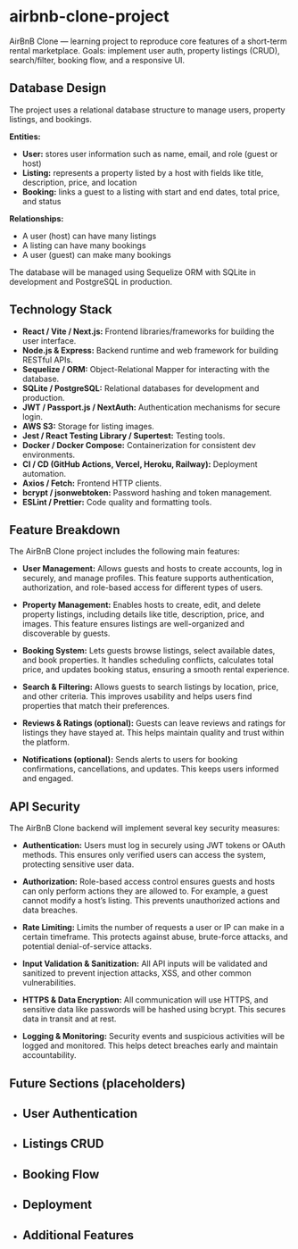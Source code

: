 ﻿# airbnb-clone-project

AirBnB Clone — learning project to reproduce core features of a short-term rental marketplace.
Goals: implement user auth, property listings (CRUD), search/filter, booking flow, and a responsive UI.

## Database Design

The project uses a relational database structure to manage users, property listings, and bookings.

**Entities:**
- **User:** stores user information such as name, email, and role (guest or host)
- **Listing:** represents a property listed by a host with fields like title, description, price, and location
- **Booking:** links a guest to a listing with start and end dates, total price, and status

**Relationships:**
- A user (host) can have many listings
- A listing can have many bookings
- A user (guest) can make many bookings

The database will be managed using Sequelize ORM with SQLite in development and PostgreSQL in production.

## Technology Stack

- **React / Vite / Next.js:** Frontend libraries/frameworks for building the user interface.
- **Node.js & Express:** Backend runtime and web framework for building RESTful APIs.
- **Sequelize / ORM:** Object-Relational Mapper for interacting with the database.
- **SQLite / PostgreSQL:** Relational databases for development and production.
- **JWT / Passport.js / NextAuth:** Authentication mechanisms for secure login.
- **AWS S3:** Storage for listing images.
- **Jest / React Testing Library / Supertest:** Testing tools.
- **Docker / Docker Compose:** Containerization for consistent dev environments.
- **CI / CD (GitHub Actions, Vercel, Heroku, Railway):** Deployment automation.
- **Axios / Fetch:** Frontend HTTP clients.
- **bcrypt / jsonwebtoken:** Password hashing and token management.
- **ESLint / Prettier:** Code quality and formatting tools.

## Feature Breakdown

The AirBnB Clone project includes the following main features:

- **User Management:** Allows guests and hosts to create accounts, log in securely, and manage profiles. This feature supports authentication, authorization, and role-based access for different types of users.

- **Property Management:** Enables hosts to create, edit, and delete property listings, including details like title, description, price, and images. This feature ensures listings are well-organized and discoverable by guests.

- **Booking System:** Lets guests browse listings, select available dates, and book properties. It handles scheduling conflicts, calculates total price, and updates booking status, ensuring a smooth rental experience.

- **Search & Filtering:** Allows guests to search listings by location, price, and other criteria. This improves usability and helps users find properties that match their preferences.

- **Reviews & Ratings (optional):** Guests can leave reviews and ratings for listings they have stayed at. This helps maintain quality and trust within the platform.

- **Notifications (optional):** Sends alerts to users for booking confirmations, cancellations, and updates. This keeps users informed and engaged.

## API Security

The AirBnB Clone backend will implement several key security measures:

- **Authentication:** Users must log in securely using JWT tokens or OAuth methods. This ensures only verified users can access the system, protecting sensitive user data.

- **Authorization:** Role-based access control ensures guests and hosts can only perform actions they are allowed to. For example, a guest cannot modify a host’s listing. This prevents unauthorized actions and data breaches.

- **Rate Limiting:** Limits the number of requests a user or IP can make in a certain timeframe. This protects against abuse, brute-force attacks, and potential denial-of-service attacks.

- **Input Validation & Sanitization:** All API inputs will be validated and sanitized to prevent injection attacks, XSS, and other common vulnerabilities.

- **HTTPS & Data Encryption:** All communication will use HTTPS, and sensitive data like passwords will be hashed using bcrypt. This secures data in transit and at rest.

- **Logging & Monitoring:** Security events and suspicious activities will be logged and monitored. This helps detect breaches early and maintain accountability.

## Future Sections (placeholders)

- ## User Authentication
- ## Listings CRUD
- ## Booking Flow
- ## Deployment
- ## Additional Features
